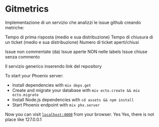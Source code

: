 # Gitmetrics

Implementazione di un servizio che analizzi le issue github creando metriche:

Tempo di prima risposta (medio e sua distribuzione)
Tempo di chiusura di un ticket (medio e sua distribuzione)
Numero di ticket aperti/chiusi

Issue non commentate (da)
Issue aperte NON nelle labels
Issue chiuse senza commento


Il servizio generico inserendo link del repository


To start your Phoenix server:

  * Install dependencies with `mix deps.get`
  * Create and migrate your database with `mix ecto.create && mix ecto.migrate`
  * Install Node.js dependencies with `cd assets && npm install`
  * Start Phoenix endpoint with `mix phx.server`

Now you can visit [`localhost:4000`](http://localhost:4000) from your browser.
Yes Yes, there is not place like 127.0.0.1
